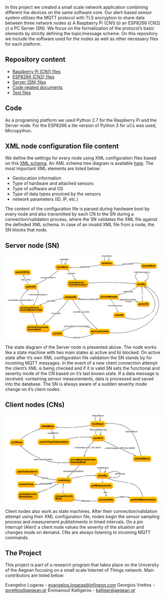 In this project we created a small scale network application combining different hw devices on the same software core. Our alert-based sensor system utilizes the MQTT protocol with TLS encryption to share data between three network nodes a) A Raspberry Pi (CN1) b) an ESP8266 (CN2)  c) a PC Server (SN). We focus on the formalization of the protocol’s basic elements by strictly defining the topic/message scheme. On this repository we include the software used for the nodes as well as other necessary files for each platform. 

Repository content
--------

*  [Raspberry Pi (CN1) files](https://github.com/evlog/mqtt_sensor_network/tree/master/RaspberryPi)
*  [ESP8266 (CN2) files](https://github.com/evlog/mqtt_sensor_network/tree/master/NodeMCU)
*  [Server (SN) files](https://github.com/evlog/mqtt_sensor_network/tree/master/server)
*  [Code related documents](https://github.com/evlog/mqtt_sensor_network/tree/master/docs)
*  [Test files](https://github.com/evlog/mqtt_sensor_network/tree/master/tests)

Code
--------

As a programing platform we used Python 2.7 for the Raspberry Pi and the Server node. For the ESP8266 a lite version of Python 3 for uCs was used, Micropython.


XML node configuration file content
--------

We define the settings for every node using XML configuration files based on this [XML schema](https://github.com/evlog/mqtt_sensor_network/blob/master/server/xml/node_config_schema.xsd). An XML schema tree diagram is available [here](https://github.com/evlog/mqtt_sensor_network/blob/master/server/xml/node_config_schema.svg). The most important XML elements are listed below:

*  Geolocation information
*  Type of hardware and attached sensors
*  Type of software and OS
*  Type of data types proviced by the sensors
*  network parameters (ID, IP, etc.)

The content of the configuration file is parsed during hardware boot by every node and also transmitted by each CN to the SN during a connection/validation process, where the SN validates the XML file against the definded XML schema. In case of an invalid XML file from a node, the SN blocks that node.


Server node (SN)
--------

<img src="https://github.com/evlog/mqtt_sensor_network/blob/master/readme_files/sn_state_diagram.png" />

The state diagram of the Server node is presented above. The node works like a state machine with two main states a) active and b) blocked. On active state after it’s own XML configuration file validation the SN stands by for incoming MQTT messages. In the event of a new client connection attempt the client’s XML is being checked and if it is valid SN sets the functional and severity mode of the CN based on it’s last known state.  If a data message is received. containing sensor measurements, data is processed and saved into the database. The SN is always aware of a sudden severity mode change on it’s client nodes.

Client nodes (CNs)
--------

<img src="https://github.com/evlog/mqtt_sensor_network/blob/master/readme_files/cn2_state_diagram.png" />

Client nodes also work as state machines. After their connection/validation attempt using their XML configuration file, nodes begin the sensor sampling process and measurement publishments in timed intervals. On a pin interrupt (Alert) a client node values the severity of the situation and changes mode on demand. CNs are always listening to incoming MQTT commands.


The Project
--------
 
This project is part of a research program that takes place on the University of the Aegean focusing on a small scale Internet of Things network. Main contributors are listed below:

Evangelos Logaras  -  evangelos.logaras@infineon.com
Georgios Vrettos  -  gvrettos@aegean.gr
Emmanouil Kalligeros  -  kalliger@aegean.gr








